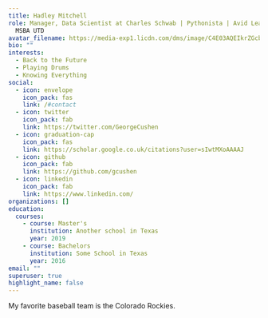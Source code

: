 ```yaml
---
title: Hadley Mitchell
role: Manager, Data Scientist at Charles Schwab | Pythonista | Avid Learner |
  MSBA UTD
avatar_filename: https://media-exp1.licdn.com/dms/image/C4E03AQEIkrZGcbkVsQ/profile-displayphoto-shrink_200_200/0/1517052215228?e=1631750400&v=beta&t=qkqR_nbopzR8B8rV6EP6LtxWB2jYoSYfHAs84rfHfC0
bio: ""
interests:
  - Back to the Future
  - Playing Drums
  - Knowing Everything
social:
  - icon: envelope
    icon_pack: fas
    link: /#contact
  - icon: twitter
    icon_pack: fab
    link: https://twitter.com/GeorgeCushen
  - icon: graduation-cap
    icon_pack: fas
    link: https://scholar.google.co.uk/citations?user=sIwtMXoAAAAJ
  - icon: github
    icon_pack: fab
    link: https://github.com/gcushen
  - icon: linkedin
    icon_pack: fab
    link: https://www.linkedin.com/
organizations: []
education:
  courses:
    - course: Master's
      institution: Another school in Texas
      year: 2019
    - course: Bachelors
      institution: Some School in Texas
      year: 2016
email: ""
superuser: true
highlight_name: false
---
```

My favorite baseball team is the Colorado Rockies.